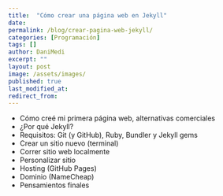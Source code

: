 ```yaml
---
title:  "Cómo crear una página web en Jekyll"
date:
permalink: /blog/crear-pagina-web-jekyll/
categories: [Programación]
tags: []
author: DaniMedi
excerpt: ""
layout: post
image: /assets/images/
published: true
last_modified_at:
redirect_from:
---
```


- Cómo creé mi primera página web, alternativas comerciales
- ¿Por qué Jekyll?
- Requisitos: Git (y GitHub), Ruby, Bundler y Jekyll gems
- Crear un sitio nuevo (terminal)
- Correr sitio web localmente
- Personalizar sitio
- Hosting (GitHub Pages)
- Dominio (NameCheap)
- Pensamientos finales
